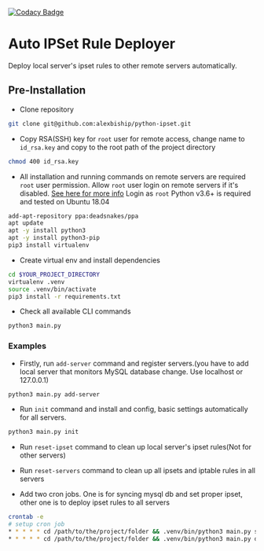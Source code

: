 [![Codacy Badge](https://app.codacy.com/project/badge/Grade/8ee3bada9ae645f5a23f888ea4bfd1ce)](https://www.codacy.com/gh/alexbiship/python-ipset/dashboard?utm_source=github.com&amp;utm_medium=referral&amp;utm_content=alexbiship/python-ipset&amp;utm_campaign=Badge_Grade)
# Auto IPSet Rule Deployer
Deploy local server's ipset rules to other remote servers automatically.
## Pre-Installation
-   Clone repository
```bash
git clone git@github.com:alexbiship/python-ipset.git
```
-   Copy RSA(SSH) key for `root` user for remote access, change name to `id_rsa.key` and copy to the root path of the project directory
```bash
chmod 400 id_rsa.key
```
-   All installation and running commands on remote servers are required `root` user permission. Allow `root` user login on remote servers if it's disabled. [See here for more info](https://www.knot35.com/how-to-permanently-enable-root-access-on-aws-ec2-instance/)  Login as `root` Python v3.6+ is required and tested on Ubuntu 18.04
```bash
add-apt-repository ppa:deadsnakes/ppa
apt update
apt -y install python3
apt -y install python3-pip
pip3 install virtualenv
```
-   Create virtual env and install dependencies
```bash
cd $YOUR_PROJECT_DIRECTORY
virtualenv .venv
source .venv/bin/activate
pip3 install -r requirements.txt
```

[//]: # (-   Install iptables-persistent plugin&#40;this can't be installed automatically via bash since it requires client interaction&#40;yes/no prompt&#41;&#41;)

[//]: # (```bash)

[//]: # (apt -y install iptables-persistent)

[//]: # (```)
-   Check all available CLI commands
 ```bash
python3 main.py
 ```
 ### Examples
-   Firstly, run `add-server` command and register servers.(you have to add local server that monitors MySQL database change. Use localhost or 127.0.0.1)
 ```bash
python3 main.py add-server
 ```
-   Run `init` command and install and config, basic settings automatically for all servers.
 ```bash
python3 main.py init
 ```
-   Run `reset-ipset` command to clean up local server's ipset rules(Not for other servers)
-   Run `reset-servers` command to clean up all ipsets and iptable rules in all servers

-   Add two cron jobs. One is for syncing mysql db and set proper ipset, other one is to deploy ipset rules to all servers
 ```bash
crontab -e
# setup cron job
* * * * * cd /path/to/the/project/folder && .venv/bin/python3 main.py sync
* * * * * cd /path/to/the/project/folder && .venv/bin/python3 main.py deploy
 ```
